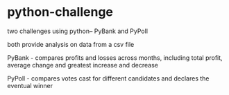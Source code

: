 # python-challenge

two challenges using python– PyBank and PyPoll

both provide analysis on data from a csv file

PyBank - compares profits and losses across months, including total profit, average change and greatest increase and decrease

PyPoll - compares votes cast for different candidates and declares the eventual winner
